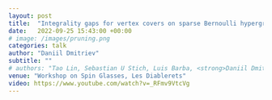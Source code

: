 ```yaml
---
layout: post
title:  "Integrality gaps for vertex covers on sparse Bernoulli hypergraphs"
date:   2022-09-25 15:43:00 +00:00
# image: /images/pruning.png
categories: talk
author: "Daniil Dmitriev"
subtitle: ""
# authors: "Tao Lin, Sebastian U Stich, Luis Barba, <strong>Daniil Dmitriev</strong>, Martin Jaggi"
venue: "Workshop on Spin Glasses, Les Diablerets"
video: https://www.youtube.com/watch?v=_RFmv9VtcVg
---
```

